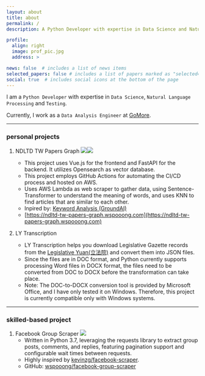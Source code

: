 ```yaml
---
layout: about
title: about
permalink: /
description: A Python Developer with expertise in Data Science and Natural Language Processing. 

profile:
  align: right
  image: prof_pic.jpg
  address: >

news: false  # includes a list of news items
selected_papers: false # includes a list of papers marked as "selected={true}"
social: true  # includes social icons at the bottom of the page
---
```


I am a `Python Developer` with expertise in `Data Science`, `Natural Language Processing` and `Testing`.

Currently, I work as a `Data Analysis Engineer` at [GoMore](https://www.gomore.net/en).

* * *

### personal projects

1. NDLTD TW Papers Graph ![](https://img.shields.io/badge/Python-3776AB?style=for-the-badge&logo=python&logoColor=white)![](https://img.shields.io/badge/Vue.js-35495E?style=for-the-badge&logo=vue.js&logoColor=4FC08D)
   - This project uses Vue.js for the frontend and FastAPI for the backend. It utilizes Opensearch as vector database.
   - This project employs GitHub Actions for automating the CI/CD process and hosted on AWS.
   - Uses AWS Lambda as  web scraper to gather data, using Sentence-Transformer to understand the meaning of words, and uses KNN to find articles that are similar to each other.
   - Inpired by: [Keyword Analysis (GroundAI)](https://keywords.groundedai.company/) 
   - [https://ndltd-tw-papers-graph.wspooong.com](https://ndltd-tw-papers-graph.wspooong.com)

2. LY Transcription
   - LY Transcription helps you download Legislative Gazette records from the [Legislative Yuan(立法院)](https://www.ly.gov.tw/Home/Index.aspx) and convert them into JSON files.
   - Since the files are in DOC format, and Python currently supports processing Word files in DOCX format, the files need to be converted from DOC to DOCX before the transformation can take place.
   - Note: The DOC-to-DOCX conversion tool is provided by Microsoft Office, and I have only tested it on Windows. Therefore, this project is currently compatible only with Windows systems.


* * *

### skilled-based project

1. Facebook Group Scraper ![](https://img.shields.io/badge/Python-3776AB?style=for-the-badge&logo=python&logoColor=white)
   - Written in Python 3.7, leveraging the requests library to extract group posts, comments, and replies, featuring pagination support and configurable wait times between requests.
   - Highly inspired by [kevinzg/facebook-scraper](https://github.com/kevinzg/facebook-scraper).  
   - GitHub: [wspooong/facebook-group-scraper](https://github.com/wspooong/facebook-group-scraper)
